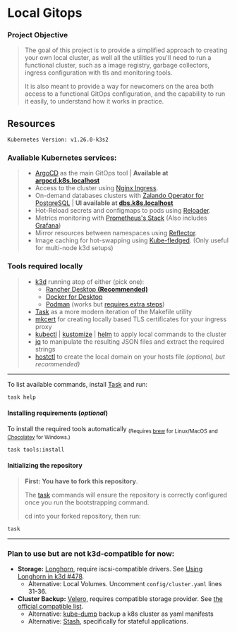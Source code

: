 # Local Gitops

### Project Objective

> The goal of this project is to provide a simplified approach to creating your own local cluster, as well all the utilities you'll need to run a functional cluster, such as a image registry, garbage collectors, ingress configuration with tls and monitoring tools.
>
> It is also meant to provide a way for newcomers on the area both access to a functional GitOps configuration, and the capability to run it easily, to understand how it works in practice.
## Resources

```bash
Kubernetes Version: v1.26.0-k3s2
```
### Avaliable Kubernetes services:

> - [ArgoCD][argocd-url] as the main GitOps tool | **Available at [argocd.k8s.localhost][argocd-localhost]**
> - Access to the cluster using [Nginx Ingress][nginx-url].
> - On-demand databases clusters with [Zalando Operator for PostgreSQL][postgres-url] | **UI available at [dbs.k8s.localhost][dbs-localhost]**
> - Hot-Reload secrets and configmaps to pods using [Reloader][reloader-url].
> - Metrics monitoring with [Prometheus's Stack][prometheus-url] (Also includes [Grafana][grafana-url])
> - Mirror resources between namespaces using [Reflector][reflector-url].
> - Image caching for hot-swapping using [Kube-fledged][kubefledged-url]. (Only useful for multi-node k3d setups)

### Tools required locally

> - [k3d][k3d-url] running atop of either (pick one):
>   - [Rancher Desktop **(Recommended)**][rancher-url]
>   - [Docker for Desktop][docker-url]
>   - [Podman][podman-url] (works but [requires extra steps][podman-steps])
> - [Task][task-url] as a more modern iteration of the Makefile utility
> - [mkcert][mkcert-url] for creating locally based TLS certificates for your ingress proxy
> - [kubectl][kubectl-url] | [kustomize][kustomize-url] | [helm][helm-url] to apply local commands to the cluster
> - [jq][jq-url] to manipulate the resulting JSON files and extract the required strings
> - [hostctl][hostctl-url] to create the local domain on your hosts file *(optional, but recommended)*

---

To list available commands, install [Task][task-installation-url] and run:
```sh
task help
```
#### Installing requirements (*optional*)
To install the required tools automatically <sub>(Requires [brew][brew-url] for Linux/MacOS and [Chocolatey][chocolate-url] for Windows.)</sub>
```sh
task tools:install
  ```
#### Initializing the repository

> **First: You have to fork this repository**. 
>
> The [task][task-url] commands will ensure the repository is correctly configured once you run the bootstrapping command.
>
> cd into your forked repository, then run:
```sh
task
```


---

### Plan to use but are not k3d-compatible for now:
- **Storage:** [Longhorn][longhorn-url], require iscsi-compatible drivers. See [Using Longhorn in k3d #478][longhorn-issue].
  - Alternative: Local Volumes. Uncomment `config/cluster.yaml` lines 31-36.
- **Cluster Backup:** [Velero][velero-url], requires compatible storage provider. See [the official compatible list][velero-list-url].
  - Alternative: [kube-dump][kube-dump-url] backup a k8s cluster as yaml manifests
  - Alternative: [Stash][stash-url], specifically for stateful applications.

<!--- References --->
[argocd-url]: https://argo-cd.readthedocs.io/en/stable/
[nginx-url]: https://github.com/kubernetes/ingress-nginx
[vault-url]: https://github.com/hashicorp/vault
[vault-plugin-url]: https://github.com/argoproj-labs/argocd-vault-plugin
[postgres-url]: https://github.com/zalando/postgres-operator
[reloader-url]: https://github.com/stakater/Reloader
[prometheus-url]: https://github.com/prometheus-operator/kube-prometheus
[grafana-url]: https://github.com/grafana/grafana
[kube-cleanup-url]: https://github.com/lwolf/kube-cleanup-operator
[reflector-url]: https://github.com/emberstack/kubernetes-reflector
[kubefledged-url]: https://github.com/senthilrch/kube-fledged
[descheduler-url]: https://github.com/kubernetes-sigs/descheduler
[kwatch-url]: https://github.com/abahmed/kwatch
[botkube-url]: https://github.com/infracloudio/botkube
[kubenurse-url]: https://github.com/postfinance/kubenurse
[longhorn-url]: https://longhorn.io/
[longhorn-issue]: https://github.com/rancher/k3d/discussions/478
[velero-url]: https://velero.io/
[velero-list-url]: https://velero.io/docs/v1.7/supported-providers/
[kube-dump-url]: https://github.com/WoozyMasta/kube-dump
[stash-url]: https://stash.run/
[task-url]: https://taskfile.dev
[task-installation-url]: https://taskfile.dev/installation/
[mkcert-url]: https://github.com/FiloSottile/mkcert
[kubectl-url]: https://kubernetes.io/docs/tasks/tools/
[jq-url]: https://stedolan.github.io/jq/download/
[k3d-url]: https://k3d.io
[docker-url]: https://www.docker.com/products/docker-desktop/
[rancher-url]: https://rancherdesktop.io/
[podman-url]: https://podman.io/
[podman-steps]: https://k3d.io/v5.4.1/usage/advanced/podman/
[hostctl-url]: https://github.com/guumaster/hostctl
[kustomize-url]: https://kubectl.docs.kubernetes.io/installation/kustomize/
[helm-url]: https://helm.sh/docs/intro/install/
[chocolate-url]: https://chocolatey.org/install
[brew-url]: https://brew.sh/

<!--- Local URIs --->
[argocd-localhost]: https://argocd.k8s.localhost
[vault-localhost]: https://vault.k8s.localhost
[dbs-localhost]: https://dbs.k8s.localhost
